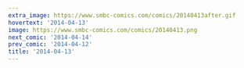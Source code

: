 ```yaml
---
extra_image: https://www.smbc-comics.com/comics/20140413after.gif
hovertext: '2014-04-13'
image: https://www.smbc-comics.com/comics/20140413.png
next_comic: '2014-04-14'
prev_comic: '2014-04-12'
title: '2014-04-13'
---
```


